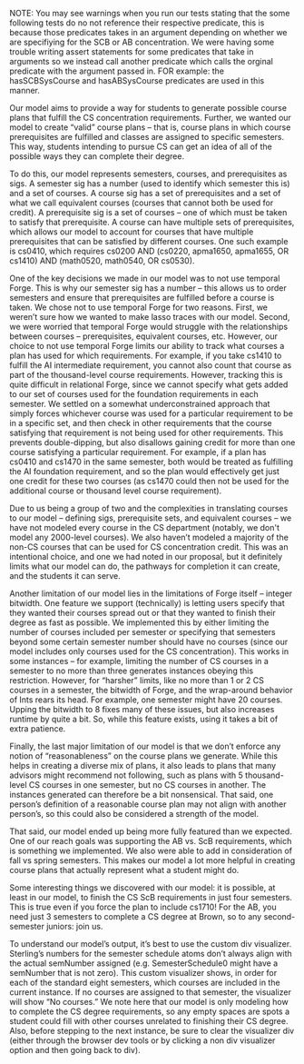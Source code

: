 NOTE: You may see warnings when you run our tests stating that the some following tests do no not reference their respective predicate, this is because those predicates takes in an argument depending on whether we are specifiying for the SCB or AB concentration. We were having some trouble writing assert statements for some predicates that take in arguments so we instead call another predicate which calls the orginal predicate with the argument passed in. FOR example: the hasSCBSysCourse and hasABSysCourse predicates are used in this manner.

Our model aims to provide a way for students to generate possible course plans that fulfill the CS concentration requirements. Further, we wanted our model to create “valid” course plans – that is, course plans in which course prerequisites are fulfilled and classes are assigned to specific semesters. This way, students intending to pursue CS can get an idea of all of the possible ways they can complete their degree.

To do this, our model represents semesters, courses, and prerequisites as sigs. A semester sig has a number (used to identify which semester this is) and a set of courses. A course sig has a set of prerequisites and a set of what we call equivalent courses (courses that cannot both be used for credit). A prerequisite sig is a set of courses – one of which must be taken to satisfy that prerequisite. A course can have multiple sets of prerequisites, which allows our model to account for courses that have multiple prerequisites that can be satisfied by different courses. One such example is cs0410, which requires cs0200 AND (cs0220, apma1650, apma1655, OR cs1410) AND (math0520, math0540, OR cs0530).

One of the key decisions we made in our model was to not use temporal Forge. This is why our semester sig has a number – this allows us to order semesters and ensure that prerequisites are fulfilled before a course is taken. We chose not to use temporal Forge for two reasons. First, we weren’t sure how we wanted to make lasso traces with our model. Second, we were worried that temporal Forge would struggle with the relationships between courses – prerequisites, equivalent courses, etc. However, our choice to not use temporal Forge limits our ability to track what courses a plan has used for which requirements. For example, if you take cs1410 to fulfill the AI intermediate requirement, you cannot also count that course as part of the thousand-level course requirements. However, tracking this is quite difficult in relational Forge, since we cannot specify what gets added to our set of courses used for the foundation requirements in each semester. We settled on a somewhat underconstrained approach that simply forces whichever course was used for a particular requirement to be in a specific set, and then check in other requirements that the course satisfying that requirement is not being used for other requirements. This prevents double-dipping, but also disallows gaining credit for more than one course satisfying a particular requirement. For example, if a plan has cs0410 and cs1470 in the same semester, both would be treated as fulfilling the AI foundation requirement, and so the plan would effectively get just one credit for these two courses (as cs1470 could then not be used for the additional course or thousand level course requirement).

Due to us being a group of two and the complexities in translating courses to our model – defining sigs, prerequisite sets, and equivalent courses – we have not modeled every course in the CS department (notably, we don't model any 2000-level courses). We also haven’t modeled a majority of the non-CS courses that can be used for CS concentration credit. This was an intentional choice, and one we had noted in our proposal, but it definitely limits what our model can do, the pathways for completion it can create, and the students it can serve. 

Another limitation of our model lies in the limitations of Forge itself – integer bitwidth. One feature we support (technically) is letting users specify that they wanted their courses spread out or that they wanted to finish their degree as fast as possible. We implemented this by either limiting the number of courses included per semester or specifying that semesters beyond some certain semester number should have no courses (since our model includes only courses used for the CS concentration). This works in some instances – for example, limiting the number of CS courses in a semester to no more than three generates instances obeying this restriction. However, for “harsher” limits, like no more than 1 or 2 CS courses in a semester, the bitwidth of Forge, and the wrap-around behavior of Ints rears its head. For example, one semester might have 20 courses. Upping the bitwidth to 8 fixes many of these issues, but also increases runtime by quite a bit. So, while this feature exists, using it takes a bit of extra patience.

Finally, the last major limitation of our model is that we don’t enforce any notion of “reasonableness” on the course plans we generate. While this helps in creating a diverse mix of plans, it also leads to plans that many advisors might recommend not following, such as plans with 5 thousand-level CS courses in one semester, but no CS courses in another. The instances generated can therefore be a bit nonsensical. That said, one person’s definition of a reasonable course plan may not align with another person’s, so this could also be considered a strength of the model.

That said, our model ended up being more fully featured than we expected. One of our reach goals was supporting the AB vs. ScB requirements, which is something we implemented. We also were able to add in consideration of fall vs spring semesters. This makes our model a lot more helpful in creating course plans that actually represent what a student might do.

Some interesting things we discovered with our model: it is possible, at least in our model, to finish the CS ScB requirements in just four semesters. This is true even if you force the plan to include cs1710! For the AB, you need just 3 semesters to complete a CS degree at Brown, so to any second-semester juniors: join us.

To understand our model’s output, it’s best to use the custom div visualizer. Sterling’s numbers for the semester schedule atoms don’t always align with the actual semNumber assigned (e.g. SemesterSchedule0 might have a semNumber that is not zero). This custom visualizer shows, in order for each of the standard eight semesters, which courses are included in the current instance. If no courses are assigned to that semester, the visualizer will show “No courses.” We note here that our model is only modeling how to complete the CS degree requirements, so any empty spaces are spots a student could fill with other courses unrelated to finishing their CS degree. Also, before stepping to the next instance, be sure to clear the visualizer div (either through the browser dev tools or by clicking a non div visualizer option and then going back to div). 